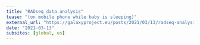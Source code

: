```yaml
---
title: "RADseq data analysis"
tease: "(on mobile phone while baby is sleeping)"
external_url: "https://galaxyproject.eu/posts/2021/03/13/radseq-analysis/"
date: "2021-03-13"
subsites: [global, us]
---
```


